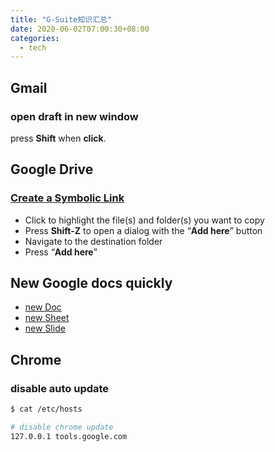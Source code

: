 ```yaml
---
title: "G-Suite知识汇总"
date: 2020-06-02T07:00:30+08:00
categories:
  - tech
---
```



## Gmail

### open draft in new window
press **Shift** when **click**.

## Google Drive
### [Create a Symbolic Link](https://www.bustercollings.com/blog/2014/06/14/how-to-copy-a-file-or-folder-in-google-drive-create-a-symbolic-link-symlink/)
* Click to highlight the file(s) and folder(s) you want to copy
* Press **Shift-Z** to open a dialog with the “**Add here**” button
* Navigate to the destination folder
* Press “**Add here**”

## New Google docs quickly
* [new Doc](https://doc.new)
* [new Sheet](https://sheet.new)
* [new Slide](https://slides.new)

## Chrome
### disable auto update
```bash
$ cat /etc/hosts

# disable chrome update
127.0.0.1 tools.google.com
```
